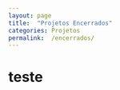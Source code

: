 ```yaml
---
layout: page
title:  "Projetos Encerrados"
categories: Projetos
permalink:  /encerrados/
---
```


<h1>teste</h1>